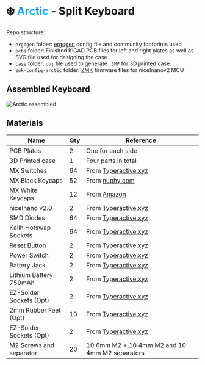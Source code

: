 # ❄️ <span style="background: linear-gradient(rgb(33, 103, 243),rgb(18, 237, 252));-webkit-text-fill-color: transparent; -webkit-background-clip:text;">Arctic</span> - Split Keyboard

Repo structure:
- `ergogen` folder: [ergogen](https://github.com/ergogen/ergogen) config file and community footprints used
- `pcbs` folder: Finished KiCAD PCB files for left and right plates as well as SVG file used for designing the case
- `case` folder: `obj` file used to generate `.3MF` for 3D printed case.
- `zmk-config-arctic` folder: [ZMK](https://zmk.dev/) firmware files for nice!nanov2 MCU

## Assembled Keyboard
![Arctic assembled](imgs/arctic-shot.png)

## Materials
| Name                   | Qty | Reference                                                                              |
|------------------------|-----|----------------------------------------------------------------------------------------|
| PCB Plates             | 2   | One for each side                                                                      |
| 3D Printed case        | 1   | Four parts in total                                                                    |
| MX Switches            | 64  | From [Typeractive.xyz](https://typeractive.xyz/products/jwk-jwick-t1-tactile-switches) |
| MX Black Keycaps       | 52  | From [nuphy.com](https://nuphy.com/collections/keycaps/products/gem-msa)               |
| MX White Keycaps       | 12  | From [Amazon](https://www.amazon.com/dp/B0CBR6XFBY)                                    |
| nice!nano v2.0         | 2   | From [Typeractive.xyz](https://typeractive.xyz/products/nice-nano)                     |
| SMD Diodes             | 64  | From [Typeractive.xyz](https://typeractive.xyz/products/smd-diodes)                    |
| Kailh Hotswap Sockets  | 64  | From [Typeractive.xyz](https://typeractive.xyz/products/hotswap-sockets)               |
| Reset Button           | 2   | From [Typeractive.xyz](https://typeractive.xyz/products/reset-button)                  |
| Power Switch           | 2   | From [Typeractive.xyz](https://typeractive.xyz/products/power-switch)                  |
| Battery Jack           | 2   | From [Typeractive.xyz](https://typeractive.xyz/products/battery-jack)                  |
| Lithium Battery 750mAh | 2   | From [Typeractive.xyz](https://typeractive.xyz/products/lithium-battery-750mah)        |
| EZ-Solder Sockets (Opt)| 2   | From [Typeractive.xyz](https://typeractive.xyz/products/ez-machine-sockets-and-headers)|
| 2mm Rubber Feet (Opt)  | 10  | From [Typeractive.xyz](https://www.amazon.com/dp/B06XCNM69B)                           |
| EZ-Solder Sockets (Opt)| 2   | From [Typeractive.xyz](https://typeractive.xyz/products/ez-machine-sockets-and-headers)|
| M2 Screws and separator| 20  | 10 6mm M2 + 10 4mm M2 and 10 4mm M2 separators                                         |